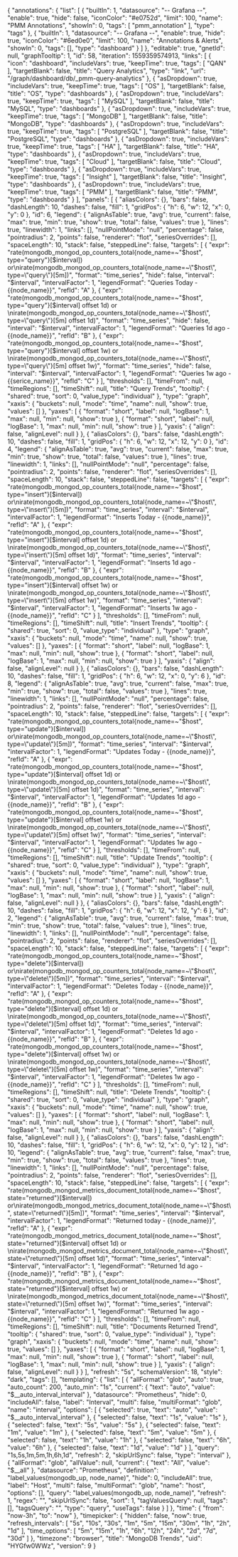 {
  "annotations": {
    "list": [
      {
        "builtIn": 1,
        "datasource": "-- Grafana --",
        "enable": true,
        "hide": false,
        "iconColor": "#e0752d",
        "limit": 100,
        "name": "PMM Annotations",
        "showIn": 0,
        "tags": [
          "pmm_annotation"
        ],
        "type": "tags"
      },
      {
        "builtIn": 1,
        "datasource": "-- Grafana --",
        "enable": true,
        "hide": true,
        "iconColor": "#6ed0e0",
        "limit": 100,
        "name": "Annotations & Alerts",
        "showIn": 0,
        "tags": [],
        "type": "dashboard"
      }
    ]
  },
  "editable": true,
  "gnetId": null,
  "graphTooltip": 1,
  "id": 58,
  "iteration": 1559359574913,
  "links": [
    {
      "icon": "dashboard",
      "includeVars": true,
      "keepTime": true,
      "tags": [
        "QAN"
      ],
      "targetBlank": false,
      "title": "Query Analytics",
      "type": "link",
      "url": "/graph/dashboard/db/_pmm-query-analytics"
    },
    {
      "asDropdown": true,
      "includeVars": true,
      "keepTime": true,
      "tags": [
        "OS"
      ],
      "targetBlank": false,
      "title": "OS",
      "type": "dashboards"
    },
    {
      "asDropdown": true,
      "includeVars": true,
      "keepTime": true,
      "tags": [
        "MySQL"
      ],
      "targetBlank": false,
      "title": "MySQL",
      "type": "dashboards"
    },
    {
      "asDropdown": true,
      "includeVars": true,
      "keepTime": true,
      "tags": [
        "MongoDB"
      ],
      "targetBlank": false,
      "title": "MongoDB",
      "type": "dashboards"
    },
    {
      "asDropdown": true,
      "includeVars": true,
      "keepTime": true,
      "tags": [
        "PostgreSQL"
      ],
      "targetBlank": false,
      "title": "PostgreSQL",
      "type": "dashboards"
    },
    {
      "asDropdown": true,
      "includeVars": true,
      "keepTime": true,
      "tags": [
        "HA"
      ],
      "targetBlank": false,
      "title": "HA",
      "type": "dashboards"
    },
    {
      "asDropdown": true,
      "includeVars": true,
      "keepTime": true,
      "tags": [
        "Cloud"
      ],
      "targetBlank": false,
      "title": "Cloud",
      "type": "dashboards"
    },
    {
      "asDropdown": true,
      "includeVars": true,
      "keepTime": true,
      "tags": [
        "Insight"
      ],
      "targetBlank": false,
      "title": "Insight",
      "type": "dashboards"
    },
    {
      "asDropdown": true,
      "includeVars": true,
      "keepTime": true,
      "tags": [
        "PMM"
      ],
      "targetBlank": false,
      "title": "PMM",
      "type": "dashboards"
    }
  ],
  "panels": [
    {
      "aliasColors": {},
      "bars": false,
      "dashLength": 10,
      "dashes": false,
      "fill": 1,
      "gridPos": {
        "h": 6,
        "w": 12,
        "x": 0,
        "y": 0
      },
      "id": 6,
      "legend": {
        "alignAsTable": true,
        "avg": true,
        "current": false,
        "max": true,
        "min": true,
        "show": true,
        "total": false,
        "values": true
      },
      "lines": true,
      "linewidth": 1,
      "links": [],
      "nullPointMode": "null",
      "percentage": false,
      "pointradius": 2,
      "points": false,
      "renderer": "flot",
      "seriesOverrides": [],
      "spaceLength": 10,
      "stack": false,
      "steppedLine": false,
      "targets": [
        {
          "expr": "rate(mongodb_mongod_op_counters_total{node_name=~\"$host\", type=\"query\"}[$interval]) or\nirate(mongodb_mongod_op_counters_total{node_name=~\"$host\", type=\"query\"}[5m])",
          "format": "time_series",
          "hide": false,
          "interval": "$interval",
          "intervalFactor": 1,
          "legendFormat": "Queries Today - {{node_name}}",
          "refId": "A"
        },
        {
          "expr": "rate(mongodb_mongod_op_counters_total{node_name=~\"$host\", type=\"query\"}[$interval] offset 1d) or \nirate(mongodb_mongod_op_counters_total{node_name=~\"$host\", type=\"query\"}[5m] offset 1d)",
          "format": "time_series",
          "hide": false,
          "interval": "$interval",
          "intervalFactor": 1,
          "legendFormat": "Queries 1d ago - {{node_name}}",
          "refId": "B"
        },
        {
          "expr": "rate(mongodb_mongod_op_counters_total{node_name=~\"$host\", type=\"query\"}[$interval] offset 1w) or \nirate(mongodb_mongod_op_counters_total{node_name=~\"$host\", type=\"query\"}[5m] offset 1w)",
          "format": "time_series",
          "hide": false,
          "interval": "$interval",
          "intervalFactor": 1,
          "legendFormat": "Queries 1w ago - {{serice_name}}",
          "refId": "C"
        }
      ],
      "thresholds": [],
      "timeFrom": null,
      "timeRegions": [],
      "timeShift": null,
      "title": "Query Trends",
      "tooltip": {
        "shared": true,
        "sort": 0,
        "value_type": "individual"
      },
      "type": "graph",
      "xaxis": {
        "buckets": null,
        "mode": "time",
        "name": null,
        "show": true,
        "values": []
      },
      "yaxes": [
        {
          "format": "short",
          "label": null,
          "logBase": 1,
          "max": null,
          "min": null,
          "show": true
        },
        {
          "format": "short",
          "label": null,
          "logBase": 1,
          "max": null,
          "min": null,
          "show": true
        }
      ],
      "yaxis": {
        "align": false,
        "alignLevel": null
      }
    },
    {
      "aliasColors": {},
      "bars": false,
      "dashLength": 10,
      "dashes": false,
      "fill": 1,
      "gridPos": {
        "h": 6,
        "w": 12,
        "x": 12,
        "y": 0
      },
      "id": 4,
      "legend": {
        "alignAsTable": true,
        "avg": true,
        "current": false,
        "max": true,
        "min": true,
        "show": true,
        "total": false,
        "values": true
      },
      "lines": true,
      "linewidth": 1,
      "links": [],
      "nullPointMode": "null",
      "percentage": false,
      "pointradius": 2,
      "points": false,
      "renderer": "flot",
      "seriesOverrides": [],
      "spaceLength": 10,
      "stack": false,
      "steppedLine": false,
      "targets": [
        {
          "expr": "rate(mongodb_mongod_op_counters_total{node_name=~\"$host\", type=\"insert\"}[$interval]) or\nirate(mongodb_mongod_op_counters_total{node_name=~\"$host\", type=\"insert\"}[5m])",
          "format": "time_series",
          "interval": "$interval",
          "intervalFactor": 1,
          "legendFormat": "Inserts Today - {{node_name}}",
          "refId": "A"
        },
        {
          "expr": "rate(mongodb_mongod_op_counters_total{node_name=~\"$host\", type=\"insert\"}[$interval] offset 1d) or \nirate(mongodb_mongod_op_counters_total{node_name=~\"$host\", type=\"insert\"}[5m] offset 1d)",
          "format": "time_series",
          "interval": "$interval",
          "intervalFactor": 1,
          "legendFormat": "Inserts 1d ago - {{node_name}}",
          "refId": "B"
        },
        {
          "expr": "rate(mongodb_mongod_op_counters_total{node_name=~\"$host\", type=\"insert\"}[$interval] offset 1w) or \nirate(mongodb_mongod_op_counters_total{node_name=~\"$host\", type=\"insert\"}[5m] offset 1w)",
          "format": "time_series",
          "interval": "$interval",
          "intervalFactor": 1,
          "legendFormat": "Inserts 1w ago - {{node_name}}",
          "refId": "C"
        }
      ],
      "thresholds": [],
      "timeFrom": null,
      "timeRegions": [],
      "timeShift": null,
      "title": "Insert Trends",
      "tooltip": {
        "shared": true,
        "sort": 0,
        "value_type": "individual"
      },
      "type": "graph",
      "xaxis": {
        "buckets": null,
        "mode": "time",
        "name": null,
        "show": true,
        "values": []
      },
      "yaxes": [
        {
          "format": "short",
          "label": null,
          "logBase": 1,
          "max": null,
          "min": null,
          "show": true
        },
        {
          "format": "short",
          "label": null,
          "logBase": 1,
          "max": null,
          "min": null,
          "show": true
        }
      ],
      "yaxis": {
        "align": false,
        "alignLevel": null
      }
    },
    {
      "aliasColors": {},
      "bars": false,
      "dashLength": 10,
      "dashes": false,
      "fill": 1,
      "gridPos": {
        "h": 6,
        "w": 12,
        "x": 0,
        "y": 6
      },
      "id": 8,
      "legend": {
        "alignAsTable": true,
        "avg": true,
        "current": false,
        "max": true,
        "min": true,
        "show": true,
        "total": false,
        "values": true
      },
      "lines": true,
      "linewidth": 1,
      "links": [],
      "nullPointMode": "null",
      "percentage": false,
      "pointradius": 2,
      "points": false,
      "renderer": "flot",
      "seriesOverrides": [],
      "spaceLength": 10,
      "stack": false,
      "steppedLine": false,
      "targets": [
        {
          "expr": "rate(mongodb_mongod_op_counters_total{node_name=~\"$host\", type=\"update\"}[$interval]) or\nirate(mongodb_mongod_op_counters_total{node_name=~\"$host\", type=\"update\"}[5m])",
          "format": "time_series",
          "interval": "$interval",
          "intervalFactor": 1,
          "legendFormat": "Updates Today - {{node_name}}",
          "refId": "A"
        },
        {
          "expr": "rate(mongodb_mongod_op_counters_total{node_name=~\"$host\", type=\"update\"}[$interval] offset 1d) or \nirate(mongodb_mongod_op_counters_total{node_name=~\"$host\", type=\"update\"}[5m] offset 1d)",
          "format": "time_series",
          "interval": "$interval",
          "intervalFactor": 1,
          "legendFormat": "Updates 1d ago - {{node_name}}",
          "refId": "B"
        },
        {
          "expr": "rate(mongodb_mongod_op_counters_total{node_name=~\"$host\", type=\"update\"}[$interval] offset 1w) or \nirate(mongodb_mongod_op_counters_total{node_name=~\"$host\", type=\"update\"}[5m] offset 1w)",
          "format": "time_series",
          "interval": "$interval",
          "intervalFactor": 1,
          "legendFormat": "Updates 1w ago - {{node_name}}",
          "refId": "C"
        }
      ],
      "thresholds": [],
      "timeFrom": null,
      "timeRegions": [],
      "timeShift": null,
      "title": "Update Trends",
      "tooltip": {
        "shared": true,
        "sort": 0,
        "value_type": "individual"
      },
      "type": "graph",
      "xaxis": {
        "buckets": null,
        "mode": "time",
        "name": null,
        "show": true,
        "values": []
      },
      "yaxes": [
        {
          "format": "short",
          "label": null,
          "logBase": 1,
          "max": null,
          "min": null,
          "show": true
        },
        {
          "format": "short",
          "label": null,
          "logBase": 1,
          "max": null,
          "min": null,
          "show": true
        }
      ],
      "yaxis": {
        "align": false,
        "alignLevel": null
      }
    },
    {
      "aliasColors": {},
      "bars": false,
      "dashLength": 10,
      "dashes": false,
      "fill": 1,
      "gridPos": {
        "h": 6,
        "w": 12,
        "x": 12,
        "y": 6
      },
      "id": 2,
      "legend": {
        "alignAsTable": true,
        "avg": true,
        "current": false,
        "max": true,
        "min": true,
        "show": true,
        "total": false,
        "values": true
      },
      "lines": true,
      "linewidth": 1,
      "links": [],
      "nullPointMode": "null",
      "percentage": false,
      "pointradius": 2,
      "points": false,
      "renderer": "flot",
      "seriesOverrides": [],
      "spaceLength": 10,
      "stack": false,
      "steppedLine": false,
      "targets": [
        {
          "expr": "rate(mongodb_mongod_op_counters_total{node_name=~\"$host\", type=\"delete\"}[$interval]) or\nirate(mongodb_mongod_op_counters_total{node_name=~\"$host\", type=\"delete\"}[5m])",
          "format": "time_series",
          "interval": "$interval",
          "intervalFactor": 1,
          "legendFormat": "Deletes Today - {{node_name}}",
          "refId": "A"
        },
        {
          "expr": "rate(mongodb_mongod_op_counters_total{node_name=~\"$host\", type=\"delete\"}[$interval] offset 1d) or \nirate(mongodb_mongod_op_counters_total{node_name=~\"$host\", type=\"delete\"}[5m] offset 1d)",
          "format": "time_series",
          "interval": "$interval",
          "intervalFactor": 1,
          "legendFormat": "Deletes 1d ago - {{node_name}}",
          "refId": "B"
        },
        {
          "expr": "rate(mongodb_mongod_op_counters_total{node_name=~\"$host\", type=\"delete\"}[$interval] offset 1w) or \nirate(mongodb_mongod_op_counters_total{node_name=~\"$host\", type=\"delete\"}[5m] offset 1w)",
          "format": "time_series",
          "interval": "$interval",
          "intervalFactor": 1,
          "legendFormat": "Deletes 1w ago - {{node_name}}",
          "refId": "C"
        }
      ],
      "thresholds": [],
      "timeFrom": null,
      "timeRegions": [],
      "timeShift": null,
      "title": "Delete Trends",
      "tooltip": {
        "shared": true,
        "sort": 0,
        "value_type": "individual"
      },
      "type": "graph",
      "xaxis": {
        "buckets": null,
        "mode": "time",
        "name": null,
        "show": true,
        "values": []
      },
      "yaxes": [
        {
          "format": "short",
          "label": null,
          "logBase": 1,
          "max": null,
          "min": null,
          "show": true
        },
        {
          "format": "short",
          "label": null,
          "logBase": 1,
          "max": null,
          "min": null,
          "show": true
        }
      ],
      "yaxis": {
        "align": false,
        "alignLevel": null
      }
    },
    {
      "aliasColors": {},
      "bars": false,
      "dashLength": 10,
      "dashes": false,
      "fill": 1,
      "gridPos": {
        "h": 6,
        "w": 12,
        "x": 0,
        "y": 12
      },
      "id": 10,
      "legend": {
        "alignAsTable": true,
        "avg": true,
        "current": false,
        "max": true,
        "min": true,
        "show": true,
        "total": false,
        "values": true
      },
      "lines": true,
      "linewidth": 1,
      "links": [],
      "nullPointMode": "null",
      "percentage": false,
      "pointradius": 2,
      "points": false,
      "renderer": "flot",
      "seriesOverrides": [],
      "spaceLength": 10,
      "stack": false,
      "steppedLine": false,
      "targets": [
        {
          "expr": "rate(mongodb_mongod_metrics_document_total{node_name=~\"$host\", state=\"returned\"}[$interval]) or\nirate(mongodb_mongod_metrics_document_total{node_name=~\"$host\", state=\"returned\"}[5m])",
          "format": "time_series",
          "interval": "$interval",
          "intervalFactor": 1,
          "legendFormat": "Returned today - {{node_name}}",
          "refId": "A"
        },
        {
          "expr": "rate(mongodb_mongod_metrics_document_total{node_name=~\"$host\", state=\"returned\"}[$interval] offset 1d) or \nirate(mongodb_mongod_metrics_document_total{node_name=~\"$host\", state=\"returned\"}[5m] offset 1d)",
          "format": "time_series",
          "interval": "$interval",
          "intervalFactor": 1,
          "legendFormat": "Returned 1d ago - {{node_name}}",
          "refId": "B"
        },
        {
          "expr": "rate(mongodb_mongod_metrics_document_total{node_name=~\"$host\", state=\"returned\"}[$interval] offset 1w) or \nirate(mongodb_mongod_metrics_document_total{node_name=~\"$host\", state=\"returned\"}[5m] offset 1w)",
          "format": "time_series",
          "interval": "$interval",
          "intervalFactor": 1,
          "legendFormat": "Returned 1w ago - {{node_name}}",
          "refId": "C"
        }
      ],
      "thresholds": [],
      "timeFrom": null,
      "timeRegions": [],
      "timeShift": null,
      "title": "Documents Returned Trend",
      "tooltip": {
        "shared": true,
        "sort": 0,
        "value_type": "individual"
      },
      "type": "graph",
      "xaxis": {
        "buckets": null,
        "mode": "time",
        "name": null,
        "show": true,
        "values": []
      },
      "yaxes": [
        {
          "format": "short",
          "label": null,
          "logBase": 1,
          "max": null,
          "min": null,
          "show": true
        },
        {
          "format": "short",
          "label": null,
          "logBase": 1,
          "max": null,
          "min": null,
          "show": true
        }
      ],
      "yaxis": {
        "align": false,
        "alignLevel": null
      }
    }
  ],
  "refresh": "5s",
  "schemaVersion": 18,
  "style": "dark",
  "tags": [],
  "templating": {
    "list": [
      {
        "allFormat": "glob",
        "auto": true,
        "auto_count": 200,
        "auto_min": "1s",
        "current": {
          "text": "auto",
          "value": "$__auto_interval_interval"
        },
        "datasource": "Prometheus",
        "hide": 0,
        "includeAll": false,
        "label": "Interval",
        "multi": false,
        "multiFormat": "glob",
        "name": "interval",
        "options": [
          {
            "selected": true,
            "text": "auto",
            "value": "$__auto_interval_interval"
          },
          {
            "selected": false,
            "text": "1s",
            "value": "1s"
          },
          {
            "selected": false,
            "text": "5s",
            "value": "5s"
          },
          {
            "selected": false,
            "text": "1m",
            "value": "1m"
          },
          {
            "selected": false,
            "text": "5m",
            "value": "5m"
          },
          {
            "selected": false,
            "text": "1h",
            "value": "1h"
          },
          {
            "selected": false,
            "text": "6h",
            "value": "6h"
          },
          {
            "selected": false,
            "text": "1d",
            "value": "1d"
          }
        ],
        "query": "1s,5s,1m,5m,1h,6h,1d",
        "refresh": 2,
        "skipUrlSync": false,
        "type": "interval"
      },
      {
        "allFormat": "glob",
        "allValue": null,
        "current": {
          "text": "All",
          "value": "$__all"
        },
        "datasource": "Prometheus",
        "definition": "label_values(mongodb_up, node_name)",
        "hide": 0,
        "includeAll": true,
        "label": "Host",
        "multi": false,
        "multiFormat": "glob",
        "name": "host",
        "options": [],
        "query": "label_values(mongodb_up, node_name)",
        "refresh": 1,
        "regex": "",
        "skipUrlSync": false,
        "sort": 1,
        "tagValuesQuery": null,
        "tags": [],
        "tagsQuery": "",
        "type": "query",
        "useTags": false
      }
    ]
  },
  "time": {
    "from": "now-3h",
    "to": "now"
  },
  "timepicker": {
    "hidden": false,
    "now": true,
    "refresh_intervals": [
      "5s",
      "10s",
      "30s",
      "1m",
      "5m",
      "15m",
      "30m",
      "1h",
      "2h",
      "1d"
    ],
    "time_options": [
      "5m",
      "15m",
      "1h",
      "6h",
      "12h",
      "24h",
      "2d",
      "7d",
      "30d"
    ]
  },
  "timezone": "browser",
  "title": "MongoDB Trends",
  "uid": "HYGfw0WWz",
  "version": 9
}
